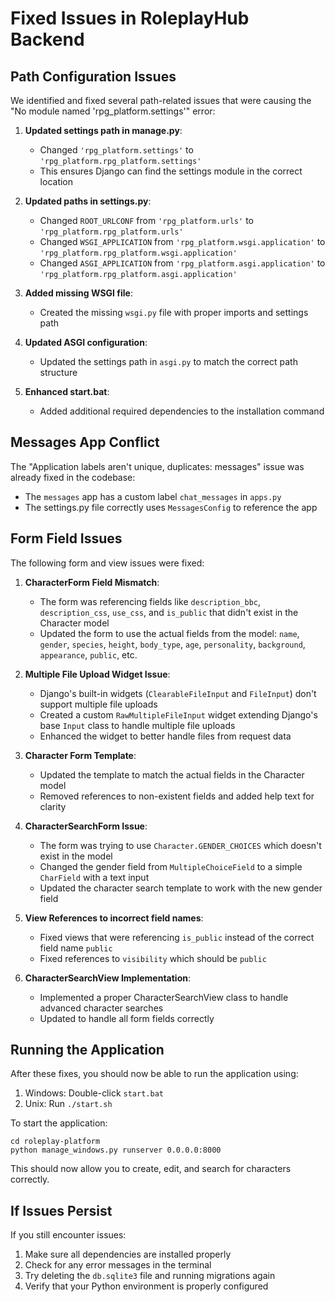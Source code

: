 # Fixed Issues in RoleplayHub Backend

## Path Configuration Issues

We identified and fixed several path-related issues that were causing the "No module named 'rpg_platform.settings'" error:

1. **Updated settings path in manage.py**:
   - Changed `'rpg_platform.settings'` to `'rpg_platform.rpg_platform.settings'`
   - This ensures Django can find the settings module in the correct location

2. **Updated paths in settings.py**:
   - Changed `ROOT_URLCONF` from `'rpg_platform.urls'` to `'rpg_platform.rpg_platform.urls'`
   - Changed `WSGI_APPLICATION` from `'rpg_platform.wsgi.application'` to `'rpg_platform.rpg_platform.wsgi.application'`
   - Changed `ASGI_APPLICATION` from `'rpg_platform.asgi.application'` to `'rpg_platform.rpg_platform.asgi.application'`

3. **Added missing WSGI file**:
   - Created the missing `wsgi.py` file with proper imports and settings path

4. **Updated ASGI configuration**:
   - Updated the settings path in `asgi.py` to match the correct path structure

5. **Enhanced start.bat**:
   - Added additional required dependencies to the installation command

## Messages App Conflict

The "Application labels aren't unique, duplicates: messages" issue was already fixed in the codebase:

- The `messages` app has a custom label `chat_messages` in `apps.py`
- The settings.py file correctly uses `MessagesConfig` to reference the app

## Form Field Issues

The following form and view issues were fixed:

1. **CharacterForm Field Mismatch**:
   - The form was referencing fields like `description_bbc`, `description_css`, `use_css`, and `is_public` that didn't exist in the Character model
   - Updated the form to use the actual fields from the model: `name`, `gender`, `species`, `height`, `body_type`, `age`, `personality`, `background`, `appearance`, `public`, etc.

2. **Multiple File Upload Widget Issue**:
   - Django's built-in widgets (`ClearableFileInput` and `FileInput`) don't support multiple file uploads
   - Created a custom `RawMultipleFileInput` widget extending Django's base `Input` class to handle multiple file uploads
   - Enhanced the widget to better handle files from request data

3. **Character Form Template**:
   - Updated the template to match the actual fields in the Character model
   - Removed references to non-existent fields and added help text for clarity

4. **CharacterSearchForm Issue**:
   - The form was trying to use `Character.GENDER_CHOICES` which doesn't exist in the model
   - Changed the gender field from `MultipleChoiceField` to a simple `CharField` with a text input
   - Updated the character search template to work with the new gender field

5. **View References to incorrect field names**:
   - Fixed views that were referencing `is_public` instead of the correct field name `public`
   - Fixed references to `visibility` which should be `public`

6. **CharacterSearchView Implementation**:
   - Implemented a proper CharacterSearchView class to handle advanced character searches
   - Updated to handle all form fields correctly

## Running the Application

After these fixes, you should now be able to run the application using:

1. Windows: Double-click `start.bat`
2. Unix: Run `./start.sh`

To start the application:

```
cd roleplay-platform
python manage_windows.py runserver 0.0.0.0:8000
```

This should now allow you to create, edit, and search for characters correctly.

## If Issues Persist

If you still encounter issues:
1. Make sure all dependencies are installed properly
2. Check for any error messages in the terminal
3. Try deleting the `db.sqlite3` file and running migrations again
4. Verify that your Python environment is properly configured
